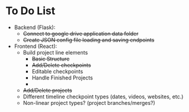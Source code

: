 # To Do List

* Backend (Flask):
  * ~~Connect to google drive application data folder~~
  * ~~Create JSON config file loading and saving endpoints~~
* Frontend (React):
  * Build project line elements
    * ~~Basic Structure~~
    * ~~Add/Delete checkpoints~~
    * Editable checkpoints
    * Handle Finished Projects
    * 
  * ~~Add/Delete projects~~
  * Different timeline checkpoint types (dates, videos, websites, etc.)
  * Non-linear project types? (project branches/merges?)

